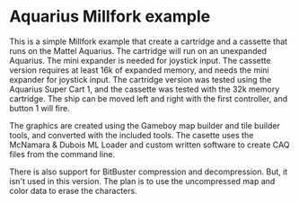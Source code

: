 # Aquarius Millfork example
This is a simple Millfork example that create a cartridge and a cassette that runs on the Mattel Aquarius. The cartridge will run on an unexpanded Aquarius. The mini expander is needed for joystick input. The cassette version requires at least 16k of expanded memory, and needs the mini expander for joystick input. The cartridge version was tested using the Aquarius Super Cart 1, and the cassette was tested with the 32k memory cartridge. The ship can be moved left and right with the first controller, and button 1 will fire.

The graphics are created using the Gameboy map builder and tile builder tools, and converted with the included tools. The casette uses the McNamara & Dubois ML Loader and custom written software to create CAQ files from the command line.

There is also support for BitBuster compression and decompression. But, it isn't used in this version. The plan is to use the uncompressed map and color data to erase the characters.
